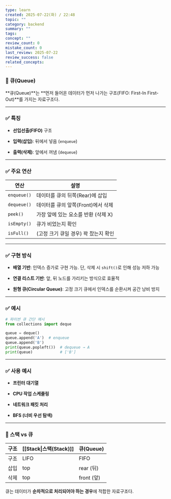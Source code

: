 ```yaml
---
type: learn
created: 2025-07-22(화) / 22:48
topic: ""
category: backend
summary: ""
tags: 
concept: ""
review_count: 0
mistake_count: 0
last_review: 2025-07-22
review_success: false
related_concepts:
---
```

### 🔹 큐(Queue)

**큐(Queue)**는 **먼저 들어온 데이터가 먼저 나가는 구조(FIFO: First-In First-Out)**를 가지는 자료구조다.

---

### ✅ 특징

- **선입선출(FIFO)** 구조
    
- **입력(삽입)**: 뒤에서 넣음 (`enqueue`)
    
- **출력(삭제)**: 앞에서 꺼냄 (`dequeue`)
    

---

### ✅ 주요 연산

|연산|설명|
|---|---|
|`enqueue()`|데이터를 큐의 뒤쪽(Rear)에 삽입|
|`dequeue()`|데이터를 큐의 앞쪽(Front)에서 삭제|
|`peek()`|가장 앞에 있는 요소를 반환 (삭제 X)|
|`isEmpty()`|큐가 비었는지 확인|
|`isFull()`|(고정 크기 큐일 경우) 꽉 찼는지 확인|

---

### ✅ 구현 방식

- **배열 기반**: 인덱스 증가로 구현 가능. 단, 삭제 시 `shift()`로 인해 성능 저하 가능
    
- **연결 리스트 기반**: 앞, 뒤 노드를 가리키는 방식으로 효율적
    
- **원형 큐(Circular Queue)**: 고정 크기 큐에서 인덱스를 순환시켜 공간 낭비 방지
    

---

### ✅ 예시

```python
# 파이썬 큐 간단 예시
from collections import deque

queue = deque()
queue.append('A')  # enqueue
queue.append('B')
print(queue.popleft())  # dequeue → A
print(queue)            # ['B']
```

---

### ✅ 사용 예시

- **프린터 대기열**
    
- **CPU 작업 스케줄링**
    
- **네트워크 패킷 처리**
    
- **BFS (너비 우선 탐색)**
    

---

### 🔸 스택 vs 큐

| 구조  | [[Stack\|스택(Stack)]] | 큐(Queue)  |
| --- | -------------------- | --------- |
| 구조  | LIFO                 | FIFO      |
| 삽입  | top                  | rear (뒤)  |
| 삭제  | top                  | front (앞) |

큐는 데이터가 **순차적으로 처리되어야 하는 경우**에 적합한 자료구조다.